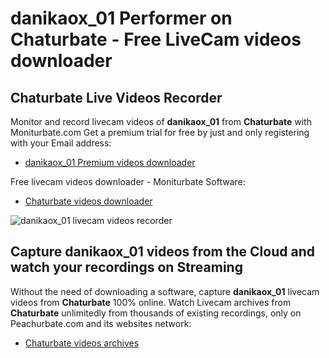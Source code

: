 # danikaox_01 Performer on Chaturbate - Free LiveCam videos downloader

## Chaturbate Live Videos Recorder

Monitor and record livecam videos of **danikaox_01** from **Chaturbate** with Moniturbate.com
Get a premium trial for free by just and only registering with your Email address:
* [danikaox_01 Premium videos downloader](https://moniturbate.com/request-demo-licence-key.html)

Free livecam videos downloader - Moniturbate Software:
* [Chaturbate videos downloader](https://moniturbate.com/moniturbate-download-software.html)

![danikaox_01 livecam videos recorder](https://peachurnet.com/templates/moniturbate-software.png)


## Capture danikaox_01 videos from the Cloud and watch your recordings on Streaming

Without the need of downloading a software, capture **danikaox_01** livecam videos from **Chaturbate** 100% online.
Watch Livecam archives from **Chaturbate** unlimitedly from thousands of existing recordings, only on Peachurbate.com and its websites network:
* [Chaturbate videos archives](https://peachurnet.com/)